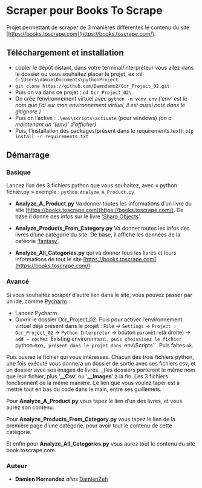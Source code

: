 # Scraper pour Books To Scrape 


Projet permettant de scraper de 3 manières différentes le contenu du site [https://books.toscrape.com](https://books.toscrape.com/).






## Téléchargement et installation 


- copier le dépôt distant, dans votre terminal/interpréteur
	vous allez dans le dossier ou vous souhaitez placer le projet,
	 ex :``cd C:\Users\damie\Documents\pythonProject``
- ``git clone https://github.com/Damndamn2/Ocr_Project_02.git``
- Puis on va dans ce projet : ``cd Ocr_Project_02\``
- On crée l’environnement virtuel avec  ``python -m venv env``
	_(‘env’ est le nom que j’ai sur mon environnement virtuel, il est aussi noté dans le gitignore.)_
- Puis on l’active : ``.\env\scripts\activate`` (pour windows)
	_(on a maintenant un ‘(env)’ d’afficher)_
- Puis, l’installation  des packages(présent dans le requirements.text):
	``pip install -r requirements.txt``




## Démarrage


### Basique

Lancez l’un des 3 fichiers python que vous souhaitez, avec « python fichier.py »
exemple : ``python Analyze_A_Product.py``

- **Analyze_A_Product.py**
Va donner toutes les informations d’un livre du site [https://books.toscrape.com](https://books.toscrape.com/). 
De base il donne des infos sur le livre [‘Sharp Objects’](https://books.toscrape.com/catalogue/sharp-objects_997/index.html).

- **Analyze_Products_From_Category.py**
Va donner toutes les infos des livres d’une catégorie du site.
De base, il affiche les données de la catéorie [‘fantasy’](https://books.toscrape.com/catalogue/category/books/fantasy_19/index.html).

- **Analyze_All_Categories.py**
qui va donner tous les livres et leurs informations de tout le site [https://books.toscrape.com](https://books.toscrape.com/)




### Avancé

Si vous souhaitez scraper d’autre lien dans le site, vous pouvez passer par un ide, comme [Pycharm](https://www.jetbrains.com/fr-fr/pycharm/) :

- Lancez Pycharm
- Ouvrir le dossier Ocr_Project_02.
Puis pour activer l’environnement virtuel déjà présent dans le projet :
 ``File`` → ``Settings`` → ``Project : Ocr_Project_02`` → ``Python Interpreter`` → bouton ``paramètre``(à droite) → ``add → cochez ``Existing environnment``, puis choissisez le fichier ``python.exe``, présent dans le projet dans ``env\Scripts\``. Puis faites ``ok``.

Puis ouvrez le fichier qui vous intéresses. Chacun des trois fichiers python, une fois exécuté vous donnera un dossier de sortie avec ses fichiers csv, et un dossier avec ses images de livres.
_(les dossiers porteront le même nom que leur fichier, plus '**__Csv**' ou '**__Images**' à la fin.
Les 3 fichiers fonctionnent de la même manière. Le lien que vous voulez taper est à mettre  tout en bas du code dans le main, entre ses guillemets.

Pour **Analyze_A_Product.py** vous tapez le lien d’un des livres, et vous aurez son contenu.

Pour **Analyze_Products_From_Category.py** vous tapez le lien de la première page d’une catégorie, pour avoir tout le contenu de cette catégorie.

Et enfin pour **Analyze_All_Categories.py** vous aurez tout le contenu du site book.toscrape.com.









### Auteur

* **Damien Hernandez** _alias_ [DamienZeh](https://damienhernandez.fr/)


